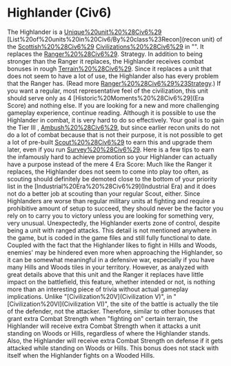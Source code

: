 # Highlander (Civ6)

The Highlander is a [Unique%20unit%20%28Civ6%29](unique) [List%20of%20units%20in%20Civ6/By%20class%23Recon](recon unit) of the [Scottish%20%28Civ6%29](Scottish) [Civilizations%20%28Civ6%29](civilization) in "". It replaces the [Ranger%20%28Civ6%29](Ranger).
Strategy.
In addition to being stronger than the Ranger it replaces, the Highlander receives combat bonuses in rough [Terrain%20%28Civ6%29](terrain). Since it replaces a unit that does not seem to have a lot of use, the Highlander also has every problem that the Ranger has. (Read more [Ranger%20%28Civ6%29%23Strategy](here).) If you want a regular, most representative feel of the civilization, this unit should serve only as 4 [Historic%20Moments%20%28Civ6%29](Era Score) and nothing else. If you are looking for a new and more challenging gameplay experience, continue reading.
Although it is possible to use the Highlander in combat, it is very hard to do so effectively. Your goal is to gain the Tier III , [Ambush%20%28Civ6%29](Ambush), but since earlier recon units do not do a lot of combat because that is not their purpose, it is not possible to get a lot of pre-built [Scout%20%28Civ6%29](Scouts) to earn this and upgrade them later, even if you run [Survey%20%28Civ6%29](Survey). Here is a few tips to earn the infamously hard to achieve promotion so your Highlander can actually have a purpose instead of the mere 4 Era Score:
Much like the Ranger it replaces, the Highlander does not seem to come into play too often, as scouting should definitely be demoted close to the bottom of your priority list in the [Industrial%20Era%20%28Civ6%29](Industrial Era) and it does not do a better job at scouting than your regular Scout, either. Since Highlanders are worse than regular military units at fighting and require a prohibitive amount of setup to succeed, they should never be the factor you rely on to carry you to victory unless you are looking for something very, very unusual. 
Unexpectedly, the Highlander exerts zone of control, despite being a unit with ranged attacks. This detail is not mentioned anywhere in the game, but is coded in the game files and still fully functional to date. Coupled with the fact that the Highlander likes to fight in Hills and Woods, enemies' may be hindered even more when approaching the Highlander, so it can be somewhat meaningful in a defensive war, especially if you have many Hills and Woods tiles in your territory. However, as analyzed with great details above that this unit and the Ranger it replaces have little impact on the battlefield, this feature, whether intended or not, is nothing more than an interesting piece of trivia without actual gameplay implications. 
Unlike "[Civilization%20V](Civilization V)", in "[Civilization%20VI](Civilization VI)", the site of the battle is actually the tile of the defender, not the attacker. Therefore, similar to other bonuses that grant extra Combat Strength when "fighting on" certain terrain, the Highlander will receive extra Combat Strength when it attacks a unit standing on Woods or Hills, regardless of where the Highlander stands. Also, the Highlander will receive extra Combat Strength on defense if it gets attacked while standing on Woods or Hills. This bonus does not stack with itself when the Highlander fights on a Wooded Hills. 